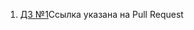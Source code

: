 1.  <a href="https://github.com/ylabio/react-webinar-3/pull/89">ДЗ №1</a>Ссылка указана на Pull Request 

